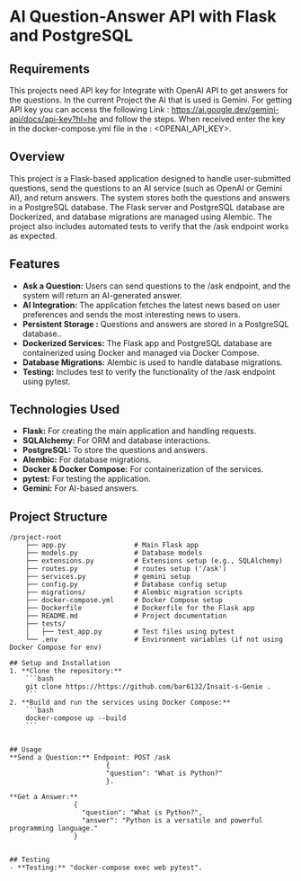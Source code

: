 
# AI Question-Answer API with Flask and PostgreSQL

## Requirements
This projects need API key for Integrate with OpenAI API to get answers for the questions.
In the current Project the AI that is used is Gemini.
For getting API key you can access the following Link :
https://ai.google.dev/gemini-api/docs/api-key?hl=he
and follow the steps.
When received enter the key in the docker-compose.yml file in the : 
<OPENAI_API_KEY>.




## Overview
This project is a Flask-based application designed to handle user-submitted questions, send the questions to an AI service (such as OpenAI or Gemini AI), and return answers. The system stores both the questions and answers in a PostgreSQL database. The Flask server and PostgreSQL database are Dockerized, and database migrations are managed using Alembic. The project also includes automated tests to verify that the /ask endpoint works as expected.


## Features
- **Ask a Question:** Users can send questions to the /ask endpoint, and the system will return an AI-generated answer.
- **AI Integration:** The application fetches the latest news based on user preferences and sends the most interesting news to users.
- **Persistent Storage :** Questions and answers are stored in a PostgreSQL database..
- **Dockerized Services:** The Flask app and PostgreSQL database are containerized using Docker and managed via Docker Compose.
- **Database Migrations:** Alembic is used to handle database migrations.
- **Testing:** Includes test to verify the functionality of the /ask endpoint using pytest.


## Technologies Used
- **Flask:** For creating the main application and handling requests.
- **SQLAlchemy:** For ORM and database interactions.
- **PostgreSQL:** To store the questions and answers.
- **Alembic:** For database migrations.
- **Docker & Docker Compose:** For containerization of the services.
- **pytest:** For testing the application.
- **Gemini:** For AI-based answers.


## Project Structure
```
/project-root
    ├── app.py                 # Main Flask app
    ├── models.py              # Database models
    ├── extensions.py          # Extensions setup (e.g., SQLAlchemy)
    ├── routes.py              # routes setup ('/ask')
    ├── services.py            # gemini setup 
    ├── config.py              # Database config setup 
    ├── migrations/            # Alembic migration scripts
    ├── docker-compose.yml     # Docker Compose setup
    ├── Dockerfile             # Dockerfile for the Flask app
    ├── README.md              # Project documentation
    ├── tests/
    │   ├── test_app.py        # Test files using pytest
    └── .env                   # Environment variables (if not using Docker Compose for env)

## Setup and Installation
1. **Clone the repository:**
    ```bash 
	git clone https://https://github.com/bar6132/Insait-s-Genie .
    ```
2. **Build and run the services using Docker Compose:**
    ```bash
    docker-compose up --build
    ```


## Usage
**Send a Question:** Endpoint: POST /ask 
                        {
                        "question": "What is Python?"
                        }. 

**Get a Answer:** 
                {
                  "question": "What is Python?",
                  "answer": "Python is a versatile and powerful programming language."
                }


## Testing
- **Testing:** "docker-compose exec web pytest".


